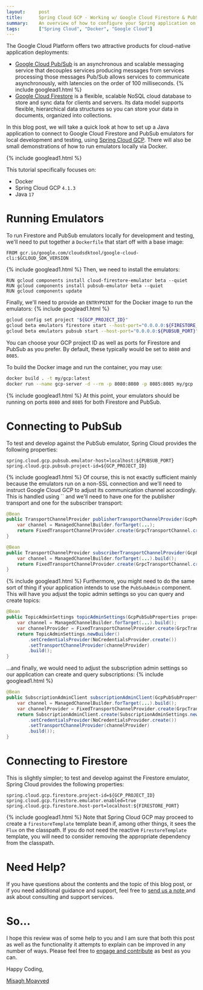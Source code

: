 ```yaml
---
layout:     post
title:      Spring Cloud GCP - Working w/ Google Cloud Firestore & PubSub Emulators
summary:    An overview of how to configure your Spring application on Google Cloud, and test it locally using dockerized emulators for Google Cloud Firestore as well as PubSub.
tags:       ["Spring Cloud", "Docker", "Google Cloud"]
---
```


The Google Cloud Platform offers two attractive products for cloud-native application deployments:

- [Google Cloud Pub/Sub](https://cloud.google.com/pubsub) is an asynchronous and scalable messaging service that decouples services producing messages from services processing those messages Pub/Sub allows services to communicate asynchronously, with latencies on the order of 100 milliseconds.
{% include googlead1.html %}
- [Google Cloud Firestore](https://firebase.google.com/docs/firestore) is a flexible, scalable NoSQL cloud database to store and sync data for clients and servers. Its data model supports flexible, hierarchical data structures so you can store your data in documents, organized into collections. 

In this blog post, we will take a quick look at how to set up a Java application to connect to Google Cloud Firestore and PubSub emulators for local development and testing, using [Spring Cloud GCP](https://googlecloudplatform.github.io/spring-cloud-gcp). There will also be small demonstrations of how to run emulators locally via Docker.

{% include googlead1.html %}

This tutorial specifically focuses on:

- Docker
- Spring Cloud GCP `4.1.3`
- Java `17`

# Running Emulators

To run Firestore and PubSub emulators locally for development and testing, we'll need to put together a `Dockerfile` that start off with a base image:

```docker
FROM gcr.io/google.com/cloudsdktool/google-cloud-cli:$GCLOUD_SDK_VERSION
```
{% include googlead1.html %}
Then, we need to install the emulators:

```docker
RUN gcloud components install cloud-firestore-emulator beta --quiet
RUN gcloud components install pubsub-emulator beta --quiet
RUN gcloud components update
```

Finally, we'll need to provide an `ENTRYPOINT` for the Docker image to run the emulators:
{% include googlead1.html %}
```bash
gcloud config set project "${GCP_PROJECT_ID}"
gcloud beta emulators firestore start --host-port="0.0.0.0:${FIRESTORE_PORT}" &
gcloud beta emulators pubsub start --host-port="0.0.0.0:${PUBSUB_PORT}"
```

You can choose your GCP project ID as well as ports for Firestore and PubSub as you prefer. By default, these typically
would be set to `8080` and `8085`.

To build the Docker image and run the container, you may use:

```bash
docker build . -t my/gcp:latest
docker run --name gcp-server -d --rm -p 8080:8080 -p 8085:8085 my/gcp
```
{% include googlead1.html %}
At this point, your emulators should be running on ports `8080` and `8085` for both Firestore and PubSub.

# Connecting to PubSub

To test and develop against the PubSub emulator, Spring Cloud provides the following properties:

```properties
spring.cloud.gcp.pubsub.emulator-host=localhost:${PUBSUB_PORT}
spring.cloud.gcp.pubsub.project-id=${GCP_PROJECT_ID}
```
{% include googlead1.html %}
Of course, this is not exactly sufficient mainly because the emulators run on a non-SSL connection and we'll need to instruct Google Cloud GCP to adjust its communication channel accordingly. This is handled using `` and we'll need to have one for the publisher transport and one for the subscriber transport:

```java
@Bean
public TransportChannelProvider publisherTransportChannelProvider(GcpPubSubProperties properties) {
    var channel = ManagedChannelBuilder.forTarget(...);
    return FixedTransportChannelProvider.create(GrpcTransportChannel.create(channel));
}

@Bean
public TransportChannelProvider subscriberTransportChannelProvider(GcpPubSubProperties properties) {
    var channel = ManagedChannelBuilder.forTarget(...).build();
    return FixedTransportChannelProvider.create(GrpcTransportChannel.create(channel));
}
```
{% include googlead1.html %}
Furthermore, you might need to do the same sort of thing if your application intends to use the `PubSubAdmin` component. This will have you adjust the topic admin settings so you can query and create topics:

```java
@Bean
public TopicAdminSettings topicAdminSettings(GcpPubSubProperties properties) {
    var channel = ManagedChannelBuilder.forTarget(...).build();
    var channelProvider = FixedTransportChannelProvider.create(GrpcTransportChannel.create(channel));
    return TopicAdminSettings.newBuilder()
        .setCredentialsProvider(NoCredentialsProvider.create())
        .setTransportChannelProvider(channelProvider)
        .build();
}
```

...and finally, we would need to adjust the subscription admin settings so our application can create and query subscriptions:
{% include googlead1.html %}
```java
@Bean
public SubscriptionAdminClient subscriptionAdminClient(GcpPubSubProperties properties) {
    var channel = ManagedChannelBuilder.forTarget(...).build();
    var channelProvider = FixedTransportChannelProvider.create(GrpcTransportChannel.create(channel));
    return SubscriptionAdminClient.create(SubscriptionAdminSettings.newBuilder()
        .setCredentialsProvider(NoCredentialsProvider.create())
        .setTransportChannelProvider(channelProvider)
        .build());
}
```

# Connecting to Firestore

This is slightly simpler; to test and develop against the Firestore emulator, Spring Cloud provides the following properties:

```properties
spring.cloud.gcp.firestore.project-id=${GCP_PROJECT_ID}
spring.cloud.gcp.firestore.emulator.enabled=true
spring.cloud.gcp.firestore.host-port=localhost:${FIRESTORE_PORT}
```
{% include googlead1.html %}
Note that Spring Cloud GCP may proceed to create a `firestoreTemplate` template bean if, among other things, it sees the `Flux` on the classpath. If you do not need the reactive `FirestoreTemplate` template, you will need to consider removing the appropriate dependency from the classpath.

# Need Help?

If you have questions about the contents and the topic of this blog post, or if you need additional guidance and support, feel free to [send us a note ](/#contact-section-header) and ask about consulting and support services.

# So...

I hope this review was of some help to you and I am sure that both this post as well as the functionality it attempts to explain can be improved in any number of ways. Please feel free to [engage and contribute][contribguide] as best as you can.

Happy Coding,

[Misagh Moayyed](https://fawnoos.com)

[contribguide]: https://apereo.github.io/cas/developer/Contributor-Guidelines.html